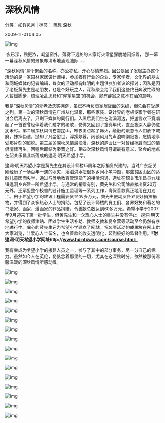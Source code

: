 # 深秋风情

分类：[如许风月](http://grommit.blog.sohu.com/entry/7551161/) | 标签： [随想 ](http://tag.blog.sohu.com/%CB%E6%CF%EB/)  [深秋 ](http://tag.blog.sohu.com/%C9%EE%C7%EF/) 

2009-11-01 04:05

![img](assets/1255b4c3b49g213.jpg)

​        夜已深，秋更浓，凝望窗外，薄雾下远处的人家灯火零星朦胧地闪烁着，   那一幕一幕深秋风情的景象却清晰地涌现脑际……

​        “深秋风情”是个聚会的名称，亦公亦私，开心尽情热烈。因公是因了发起主办这个活动的是一家园林家居设计师楼，参加者有行业的企业、专家学者、文化界的朋友和同城媒体的记者编辑，每次的活动都有鲜明的主题供参加者议论探讨；因私是因了老板黄先生是老朋友，也是个好玩之人，深秋聚会给了我们这些终日奔波忙碌的人暂缓脚步，梳理凌乱思绪和“仰望星空”的机会，颇有醉翁之意不在酒的意味。

​         我是“深秋风情”的元老及忠实拥趸，虽已不再负责家居版面的采编，但总会在受邀之列。第一次的深秋风情在广州从化温泉，那些家装、设计界的老板专家学者在研讨会后离去了，只剩下媒体的同行们。入黑后我们坐在流溪河边，把盏言欢下竟唱起了一首首曾经伴着我们成才的老歌，仿佛又回到了童真年代，直至夜深人静仍意犹未尽。第二届深秋风情在南昆山，寒夜里点起了篝火，融融的暖意令人们放下城府，抹掉伪装，抛却了凡尘俗世，浮躁烦嚣，阔谈风月的声浪响彻寂夜，忘情地享受那片刻的超脱。第三届的深秋风情最浪漫，深秋的庐山让一对曾经擦肩而过的情侣情愫再生，回穗后即结为秦晋之好。第四次深秋风情可谓最有意义，聚会的地点在韶关乐昌县新落成的遑洞·明天希望小学。

​         遑洞·明天希望小学是黄先生在其设计师楼15周年之际捐资兴建的。当时广东韶关刚经历了一场百年一遇的水灾，滔滔洪水把很多乡间小学冲毁，那些贫困山区的适龄儿童因而失学，通过与当地教育管理部门的接洽沟通，选址在韶关市乐昌县九峰镇遑洞乡兴建一所希望小学。与通常的捐赠有别，黄先生和公司除直接出资20万元外，还承担整个校舍的设计施工监理等一系列工作，确保善款真正地用在刀刃上。由于希望小学的建设工程需要资金40多万元，黄先生便动员各界友好捐资捐物，并得到了众多热心人士的捐助，包括了设计师楼的员工们、各界好友和著名的书法家、画家、漫画家的作品捐赠，令善款总数达到60多万元。希望小学于2007年9月迎来了第一批学生，但黄先生和一众热心人士的善举并没有停止，遑洞·明天希望小学的教师津贴、困难学生生活补助、教师支教和夏令营等活动至今仍然有序地进行中。细心的黄先生还为希望小学建立了网站，把各项活动的成果放在网上供大家浏览，让爱心人士留名，也令善款的收支透明化，起到极好的监督作用。**『附遑洞·明天希望小学网址http://www.hdmtxwxx.com/course.htm』**

​      我有幸成为希望小学的援建人员之一，参与了其中的部分事务，尽一分自己的绵力。虽然如今人在英伦，仍惦念着那里的一切，尤其在这深秋时分，依然被那份温馨温暖的深秋风情所感动着。

![img](assets/1255b4e3719g213.jpg)

![img](assets/1255b5eec69g215.jpg)

![img](assets/1255b5ba68fg214.jpg)

![img](assets/1255b566f29g213.jpg)

![img](assets/1255b655b21g215.jpg)

![img](assets/1255b654796g215.jpg)

![img](assets/1255b560aa6g213.jpg)

![img](assets/1255b650e36g215.jpg)

![img](assets/1255b64e613g215.jpg)

![img](assets/1255b6017fcg214.jpg)

![img](assets/1255b5581cfg213.jpg)

![img](assets/1255b647375g215.jpg)

![img](assets/1255b5f94deg214.jpg)

![img](assets/1255b54fed6g213.jpg)

![img](assets/1255b63f20eg215.jpg)

![img](assets/1255b5f1915g214.jpg)

